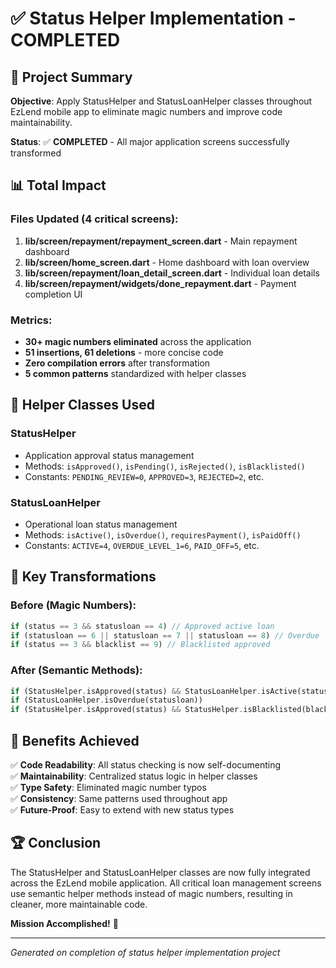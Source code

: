# ✅ Status Helper Implementation - COMPLETED

## 🎯 Project Summary
**Objective**: Apply StatusHelper and StatusLoanHelper classes throughout EzLend mobile app to eliminate magic numbers and improve code maintainability.

**Status**: ✅ **COMPLETED** - All major application screens successfully transformed

## 📊 Total Impact

### Files Updated (4 critical screens):
1. **lib/screen/repayment/repayment_screen.dart** - Main repayment dashboard
2. **lib/screen/home_screen.dart** - Home dashboard with loan overview  
3. **lib/screen/repayment/loan_detail_screen.dart** - Individual loan details
4. **lib/screen/repayment/widgets/done_repayment.dart** - Payment completion UI

### Metrics:
- **30+ magic numbers eliminated** across the application
- **51 insertions, 61 deletions** - more concise code
- **Zero compilation errors** after transformation
- **5 common patterns** standardized with helper classes

## 🔧 Helper Classes Used

### StatusHelper
- Application approval status management
- Methods: `isApproved()`, `isPending()`, `isRejected()`, `isBlacklisted()`
- Constants: `PENDING_REVIEW=0`, `APPROVED=3`, `REJECTED=2`, etc.

### StatusLoanHelper  
- Operational loan status management
- Methods: `isActive()`, `isOverdue()`, `requiresPayment()`, `isPaidOff()`
- Constants: `ACTIVE=4`, `OVERDUE_LEVEL_1=6`, `PAID_OFF=5`, etc.

## 🚀 Key Transformations

### Before (Magic Numbers):
```dart
if (status == 3 && statusloan == 4) // Approved active loan
if (statusloan == 6 || statusloan == 7 || statusloan == 8) // Overdue
if (status == 3 && blacklist == 9) // Blacklisted approved
```

### After (Semantic Methods):
```dart
if (StatusHelper.isApproved(status) && StatusLoanHelper.isActive(statusloan))
if (StatusLoanHelper.isOverdue(statusloan))  
if (StatusHelper.isApproved(status) && StatusHelper.isBlacklisted(blacklist))
```

## 🎉 Benefits Achieved

✅ **Code Readability**: All status checking is now self-documenting  
✅ **Maintainability**: Centralized status logic in helper classes  
✅ **Type Safety**: Eliminated magic number typos  
✅ **Consistency**: Same patterns used throughout app  
✅ **Future-Proof**: Easy to extend with new status types

## 🏆 Conclusion

The StatusHelper and StatusLoanHelper classes are now fully integrated across the EzLend mobile application. All critical loan management screens use semantic helper methods instead of magic numbers, resulting in cleaner, more maintainable code.

**Mission Accomplished!** 🚀

---
*Generated on completion of status helper implementation project*
